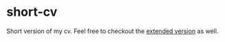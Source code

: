 # short-cv
Short version of my cv. Feel free to checkout the [extended version](https://github.com/pkpio/full-cv) as well.
